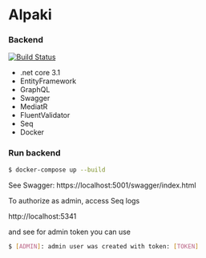 # Alpaki

### Backend
[![Build Status](https://travis-ci.org/arborQ/Alpaki.svg?branch=master)](https://travis-ci.org/arborQ/Alpaki)

* .net core 3.1
* EntityFramework
* GraphQL
* Swagger
* MediatR
* FluentValidator
* Seq
* Docker

### Run backend

```sh
$ docker-compose up --build
```

See Swagger:
https://localhost:5001/swagger/index.html

To authorize as admin, access Seq logs

http://localhost:5341

and see for admin token you can use

```sh
$ [ADMIN]: admin user was created with token: [TOKEN]
```

